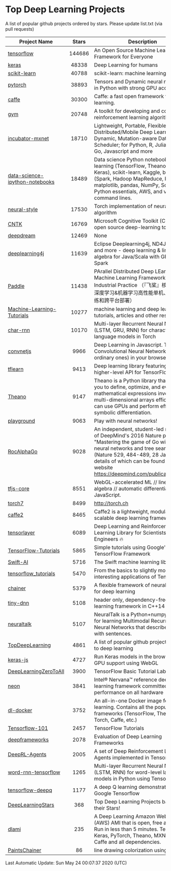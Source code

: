# Top Deep Learning Projects
A list of popular github projects ordered by stars.
Please update list.txt (via pull requests)

|Project Name| Stars | Description |
| ---------- |:-----:| ----------- |
| [tensorflow](https://github.com/tensorflow/tensorflow) | 144686 | An Open Source Machine Learning Framework for Everyone |
| [keras](https://github.com/keras-team/keras) | 48338 | Deep Learning for humans |
| [scikit-learn](https://github.com/scikit-learn/scikit-learn) | 40788 | scikit-learn: machine learning in Python |
| [pytorch](https://github.com/pytorch/pytorch) | 38893 | Tensors and Dynamic neural networks in Python with strong GPU acceleration |
| [caffe](https://github.com/BVLC/caffe) | 30300 | Caffe: a fast open framework for deep learning. |
| [gym](https://github.com/openai/gym) | 20748 | A toolkit for developing and comparing reinforcement learning algorithms. |
| [incubator-mxnet](https://github.com/apache/incubator-mxnet) | 18710 | Lightweight, Portable, Flexible Distributed/Mobile Deep Learning with Dynamic, Mutation-aware Dataflow Dep Scheduler; for Python, R, Julia, Scala, Go, Javascript and more |
| [data-science-ipython-notebooks](https://github.com/donnemartin/data-science-ipython-notebooks) | 18489 | Data science Python notebooks: Deep learning (TensorFlow, Theano, Caffe, Keras), scikit-learn, Kaggle, big data (Spark, Hadoop MapReduce, HDFS), matplotlib, pandas, NumPy, SciPy, Python essentials, AWS, and various command lines. |
| [neural-style](https://github.com/jcjohnson/neural-style) | 17530 | Torch implementation of neural style algorithm |
| [CNTK](https://github.com/microsoft/CNTK) | 16769 | Microsoft Cognitive Toolkit (CNTK), an open source deep-learning toolkit |
| [deepdream](https://github.com/google/deepdream) | 12469 | None |
| [deeplearning4j](https://github.com/eclipse/deeplearning4j) | 11639 | Eclipse Deeplearning4j, ND4J, DataVec and more - deep learning & linear algebra for Java/Scala with GPUs + Spark |
| [Paddle](https://github.com/PaddlePaddle/Paddle) | 11438 | PArallel Distributed Deep LEarning: Machine Learning Framework from Industrial Practice （『飞桨』核心框架，深度学习&机器学习高性能单机、分布式训练和跨平台部署） |
| [Machine-Learning-Tutorials](https://github.com/ujjwalkarn/Machine-Learning-Tutorials) | 10277 | machine learning and deep learning tutorials, articles and other resources  |
| [char-rnn](https://github.com/karpathy/char-rnn) | 10170 | Multi-layer Recurrent Neural Networks (LSTM, GRU, RNN) for character-level language models in Torch |
| [convnetjs](https://github.com/karpathy/convnetjs) | 9966 | Deep Learning in Javascript. Train Convolutional Neural Networks (or ordinary ones) in your browser. |
| [tflearn](https://github.com/tflearn/tflearn) | 9413 | Deep learning library featuring a higher-level API for TensorFlow. |
| [Theano](https://github.com/Theano/Theano) | 9147 | Theano is a Python library that allows you to define, optimize, and evaluate mathematical expressions involving multi-dimensional arrays efficiently. It can use GPUs and perform efficient symbolic differentiation. |
| [playground](https://github.com/tensorflow/playground) | 9063 | Play with neural networks! |
| [RocAlphaGo](https://github.com/Rochester-NRT/RocAlphaGo) | 9028 | An independent, student-led replication of DeepMind's 2016 Nature publication, "Mastering the game of Go with deep neural networks and tree search" (Nature 529, 484-489, 28 Jan 2016), details of which can be found on their website https://deepmind.com/publications.html. |
| [tfjs-core](https://github.com/tensorflow/tfjs-core) | 8551 | WebGL-accelerated ML // linear algebra // automatic differentiation for JavaScript. |
| [torch7](https://github.com/torch/torch7) | 8499 | http://torch.ch |
| [caffe2](https://github.com/facebookarchive/caffe2) | 8465 | Caffe2 is a lightweight, modular, and scalable deep learning framework. |
| [tensorlayer](https://github.com/tensorlayer/tensorlayer) | 6089 | Deep Learning and Reinforcement Learning Library for Scientists and Engineers 🔥 |
| [TensorFlow-Tutorials](https://github.com/nlintz/TensorFlow-Tutorials) | 5865 | Simple tutorials using Google's TensorFlow Framework |
| [Swift-AI](https://github.com/Swift-AI/Swift-AI) | 5716 | The Swift machine learning library. |
| [tensorflow_tutorials](https://github.com/pkmital/tensorflow_tutorials) | 5470 | From the basics to slightly more interesting applications of Tensorflow |
| [chainer](https://github.com/chainer/chainer) | 5379 | A flexible framework of neural networks for deep learning |
| [tiny-dnn](https://github.com/tiny-dnn/tiny-dnn) | 5108 | header only, dependency-free deep learning framework in C++14 |
| [neuraltalk](https://github.com/karpathy/neuraltalk) | 5107 | NeuralTalk is a Python+numpy project for learning Multimodal Recurrent Neural Networks that describe images with sentences. |
| [TopDeepLearning](https://github.com/aymericdamien/TopDeepLearning) | 4861 | A list of popular github projects related to deep learning |
| [keras-js](https://github.com/transcranial/keras-js) | 4727 | Run Keras models in the browser, with GPU support using WebGL |
| [DeepLearningZeroToAll](https://github.com/hunkim/DeepLearningZeroToAll) | 3900 | TensorFlow Basic Tutorial Labs |
| [neon](https://github.com/NervanaSystems/neon) | 3841 | Intel® Nervana™ reference deep learning framework committed to best performance on all hardware |
| [dl-docker](https://github.com/floydhub/dl-docker) | 3752 | An all-in-one Docker image for deep learning. Contains all the popular DL frameworks (TensorFlow, Theano, Torch, Caffe, etc.) |
| [Tensorflow-101](https://github.com/sjchoi86/Tensorflow-101) | 2457 | TensorFlow Tutorials |
| [deepframeworks](https://github.com/zer0n/deepframeworks) | 2078 | Evaluation of Deep Learning Frameworks |
| [DeepRL-Agents](https://github.com/awjuliani/DeepRL-Agents) | 2005 | A set of Deep Reinforcement Learning Agents implemented in Tensorflow. |
| [word-rnn-tensorflow](https://github.com/hunkim/word-rnn-tensorflow) | 1265 | Multi-layer Recurrent Neural Networks (LSTM, RNN) for word-level language models in Python using TensorFlow. |
| [tensorflow-deepq](https://github.com/siemanko/tensorflow-deepq) | 1177 | A deep Q learning demonstration using Google Tensorflow |
| [DeepLearningStars](https://github.com/hunkim/DeepLearningStars) | 368 | Top Deep Learning Projects based on their Stars! |
| [dlami](https://github.com/ritchieng/dlami) | 235 | A Deep Learning Amazon Web Service (AWS) AMI that is open, free and works. Run in less than 5 minutes. TensorFlow, Keras, PyTorch, Theano, MXNet, CNTK, Caffe and all dependencies. |
| [PaintsChainer](https://github.com/taizan/PaintsChainer) | 86 | line drawing colorization using chainer |

Last Automatic Update: Sun May 24 00:07:37 2020 (UTC)
